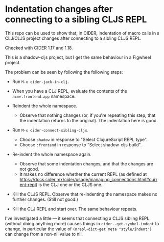 # Indentation changes after connecting to a sibling CLJS REPL

This repo can be used to show that, in CIDER, indentation of macro calls in a CLJ/CLJS project changes after connecting to a sibling CLJS REPL.

Checked with CIDER 1.17 and 1.18.


This is a shadow-cljs project, but I get the same behaviour in a Figwheel project.

The problem can be seen by following the following steps:

- Run `M-x cider-jack-in-clj`.

- When you have a CLJ REPL, evaluate the contents of the `acme.frontend.app` namespace.

- Reindent the whole namespace.
  - Observe that nothing changes (or, if you're repeating this step, that the indentation returns to the original). The indentation here is good.

- Run `M-x cider-connect-sibling-cljs`.
  - Choose `shadow` in response to "Select ClojureScript REPL type".
  - Choose `:frontend` in response to "Select shadow-cljs build".

- Re-indent the whole namespace again.
  - Observe that some indentation changes, and that the changes are not good.
  - It makes no difference whether the current REPL (as defined at https://docs.cider.mx/cider/usage/managing_connections.html#current-repl) is the CLJ one or the CLJS one.

- Kill the CLJS REPL. Observe that re-indenting the namespace makes no further changes. (Still not good.)

- Kill the CLJ REPL and start over. The same behaviour repeats.

I've investigated a little — it seems that connecting a CLJS sibling REPL (without doing anything more) causes things in `cider--get-symbol-indent` to change, in particular the value of `(nrepl-dict-get meta "style/indent")` can change from a non-nil value to nil.
